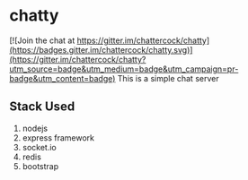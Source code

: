 # chatty

[![Join the chat at https://gitter.im/chattercock/chatty](https://badges.gitter.im/chattercock/chatty.svg)](https://gitter.im/chattercock/chatty?utm_source=badge&utm_medium=badge&utm_campaign=pr-badge&utm_content=badge)
This is a simple chat server

## Stack Used
1. nodejs
2. express framework
3. socket.io
4. redis
5. bootstrap

